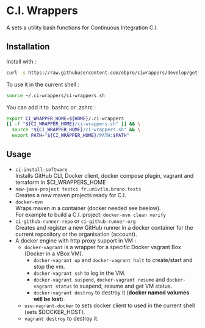 # C.I. Wrappers

A sets a utility bash functions for Continuous Integration C.I.

## Installation

Install with :

```bash
curl -s https://raw.githubusercontent.com/ebpro/ciwrappers/develop/get-ci-wrapper.sh | bash
```

To use it in the current shell :

```bash
source ~/.ci-wrappers/ci-wrappers.sh
```

You can add it to .bashrc or .zshrc :

```bash
export CI_WRAPPER_HOME=${HOME}/.ci-wrappers
[[ -f "${CI_WRAPPER_HOME}/ci-wrappers.sh" ]] && \
  source "${CI_WRAPPER_HOME}/ci-wrappers.sh" && \
  export PATH="${CI_WRAPPER_HOME}/PATH:$PATH"
```

## Usage

- `ci-install-software` <br/>
  Installs GitHub CLI, Docker client, docker compose plugin, vagrant and terraform in $CI_WRAPPERS_HOME
- `new-java-project testci fr.univtln.bruno.tests` <br/>
  Creates a new maven projects ready for C.I.
- `docker-mvn` <br/>
  Wraps maven in a container (docker needed see beelow).<br/>
  For example to build a C.I. project: `docker-mvn clean verify`
- `ci-github-runner-repo` or `ci-github-runner-org` <br/>
  Creates and register a new GitHub runner in a docker container for the current repository
  or the organisation (account).
- A docker engine with http proxy support in VM :
    - `docker-vagrant` is a wrapper for a specific Docker vagrant Box (Docker in a VBox VM).
        - `docker-vagrant up` and `docker-vagrant halt` to create/start and stop the vm.
        - `docker-vagrant ssh` to log in the VM.
        - `docker-vagrant suspend`, `docker-vagrant resume` and `docker-vagrant status` to suspend, resume and get VM
          status.
        - `docker-vagrant destroy` to destroy it (**docker named volumes will be lost**).
    - `use-vagrant-docker` to sets docker client to used in the current shell (sets $DOCKER_HOST).
    - `vagrant destroy` to destroy it.
